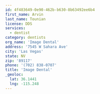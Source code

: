 ```yaml
---
id: 4f483649-0e90-462b-b630-8b63492ee6b4
first_name: Arvin
last_name: Tounian
license: DDS
services:
  - dentist
category: dentists
org_name: 'Image Dental'
address: '7545 W Sahara Ave'
city: 'Las Vegas'
state: NV
zip: '89117'
phone: '(702) 838-0707'
title: 'Image Dental'
_geoloc:
  lat: 36.1441
  lng: -115.248
---
```

